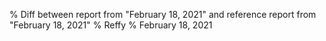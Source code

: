 % Diff between report from "February 18, 2021" and reference report from "February 18, 2021"
% Reffy
% February 18, 2021

